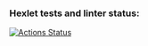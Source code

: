 ### Hexlet tests and linter status:
[![Actions Status](https://github.com/Woronokin/frontend-project-11/actions/workflows/hexlet-check.yml/badge.svg)](https://github.com/Woronokin/frontend-project-11/actions)